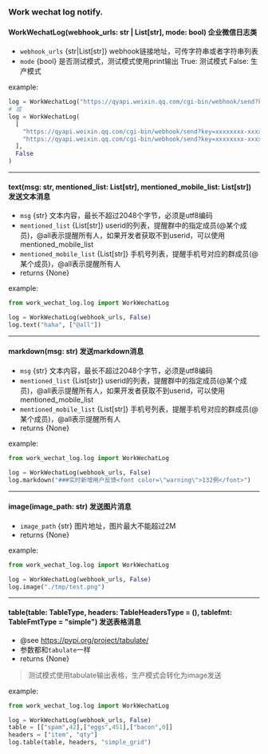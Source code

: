 ### Work wechat log notify.

#### WorkWechatLog(webhook_urls: str | List[str], mode: bool) 企业微信日志类

- `webhook_urls` {str|List[str]} webhook链接地址，可传字符串或者字符串列表
- `mode` {bool} 是否测试模式，测试模式使用print输出 True: 测试模式 False: 生产模式

example:
```python
log = WorkWechatLog("https://qyapi.weixin.qq.com/cgi-bin/webhook/send?key=xxxxxxxx-xxxx-xxxx-xxxx-xxxxxxxxxxxx", False)
# 或
log = WorkWechatLog(
  [
    "https://qyapi.weixin.qq.com/cgi-bin/webhook/send?key=xxxxxxxx-xxxx-xxxx-xxxx-xxxxxxxxxxxx",
    "https://qyapi.weixin.qq.com/cgi-bin/webhook/send?key=xxxxxxxx-xxxx-xxxx-xxxx-xxxxxxxxxxxx"
  ],
  False
)
```

-------------------------------------------------------------------------------------
#### text(msg: str, mentioned_list: List[str], mentioned_mobile_list: List[str]) 发送文本消息

- `msg` {str} 文本内容，最长不超过2048个字节，必须是utf8编码
- `mentioned_list` {List[str]} userid的列表，提醒群中的指定成员(@某个成员)，@all表示提醒所有人，如果开发者获取不到userid，可以使用mentioned_mobile_list
- `mentioned_mobile_list` {List[str]} 手机号列表，提醒手机号对应的群成员(@某个成员)，@all表示提醒所有人
- returns {None}

example:
```python
from work_wechat_log.log import WorkWechatLog

log = WorkWechatLog(webhook_urls, False)
log.text("haha", ["@all"])
```

-------------------------------------------------------------------------------------
#### markdown(msg: str) 发送markdown消息

- `msg` {str} 文本内容，最长不超过2048个字节，必须是utf8编码
- `mentioned_list` {List[str]} userid的列表，提醒群中的指定成员(@某个成员)，@all表示提醒所有人，如果开发者获取不到userid，可以使用mentioned_mobile_list
- `mentioned_mobile_list` {List[str]} 手机号列表，提醒手机号对应的群成员(@某个成员)，@all表示提醒所有人
- returns {None}

example:
```python
from work_wechat_log.log import WorkWechatLog

log = WorkWechatLog(webhook_urls, False)
log.markdown("###实时新增用户反馈<font color=\"warning\">132例</font>")
```
-------------------------------------------------------------------------------------
#### image(image_path: str) 发送图片消息

- `image_path` {str} 图片地址，图片最大不能超过2M
- returns {None}

example:
```python
from work_wechat_log.log import WorkWechatLog

log = WorkWechatLog(webhook_urls, False)
log.image("./tmp/test.png")
```

-------------------------------------------------------------------------------------
#### table(table: TableType, headers: TableHeadersType = (), tablefmt: TableFmtType = "simple") 发送表格消息

- @see https://pypi.org/project/tabulate/
- 参数都和`tabulate`一样
- returns {None}

> 测试模式使用tabulate输出表格，生产模式会转化为image发送

example:
```python
from work_wechat_log.log import WorkWechatLog

log = WorkWechatLog(webhook_urls, False)
table = [["spam",42],["eggs",451],["bacon",0]]
headers = ["item", "qty"]
log.table(table, headers, "simple_grid")
```


